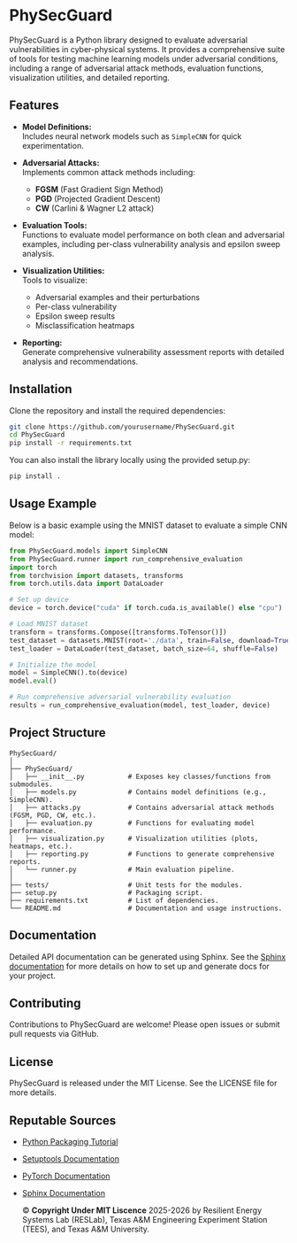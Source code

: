 # PhySecGuard

PhySecGuard is a Python library designed to evaluate adversarial vulnerabilities in cyber-physical systems. It provides a comprehensive suite of tools for testing machine learning models under adversarial conditions, including a range of adversarial attack methods, evaluation functions, visualization utilities, and detailed reporting.

## Features

- **Model Definitions:**  
  Includes neural network models such as `SimpleCNN` for quick experimentation.

- **Adversarial Attacks:**  
  Implements common attack methods including:
  - **FGSM** (Fast Gradient Sign Method)
  - **PGD** (Projected Gradient Descent)
  - **CW** (Carlini & Wagner L2 attack)

- **Evaluation Tools:**  
  Functions to evaluate model performance on both clean and adversarial examples, including per-class vulnerability analysis and epsilon sweep analysis.

- **Visualization Utilities:**  
  Tools to visualize:
  - Adversarial examples and their perturbations
  - Per-class vulnerability
  - Epsilon sweep results
  - Misclassification heatmaps

- **Reporting:**  
  Generate comprehensive vulnerability assessment reports with detailed analysis and recommendations.

## Installation

Clone the repository and install the required dependencies:

```bash
git clone https://github.com/yourusername/PhySecGuard.git
cd PhySecGuard
pip install -r requirements.txt
```

You can also install the library locally using the provided setup.py:

```bash
pip install .
```

## Usage Example

Below is a basic example using the MNIST dataset to evaluate a simple CNN model:

```python
from PhySecGuard.models import SimpleCNN
from PhySecGuard.runner import run_comprehensive_evaluation
import torch
from torchvision import datasets, transforms
from torch.utils.data import DataLoader

# Set up device
device = torch.device("cuda" if torch.cuda.is_available() else "cpu")

# Load MNIST dataset
transform = transforms.Compose([transforms.ToTensor()])
test_dataset = datasets.MNIST(root='./data', train=False, download=True, transform=transform)
test_loader = DataLoader(test_dataset, batch_size=64, shuffle=False)

# Initialize the model
model = SimpleCNN().to(device)
model.eval()

# Run comprehensive adversarial vulnerability evaluation
results = run_comprehensive_evaluation(model, test_loader, device)
```

## Project Structure

```
PhySecGuard/
│
├── PhySecGuard/
│   ├── __init__.py           # Exposes key classes/functions from submodules.
│   ├── models.py             # Contains model definitions (e.g., SimpleCNN).
│   ├── attacks.py            # Contains adversarial attack methods (FGSM, PGD, CW, etc.).
│   ├── evaluation.py         # Functions for evaluating model performance.
│   ├── visualization.py      # Visualization utilities (plots, heatmaps, etc.).
│   ├── reporting.py          # Functions to generate comprehensive reports.
│   └── runner.py             # Main evaluation pipeline.
│
├── tests/                    # Unit tests for the modules.
├── setup.py                  # Packaging script.
├── requirements.txt          # List of dependencies.
└── README.md                 # Documentation and usage instructions.
```

## Documentation

Detailed API documentation can be generated using Sphinx. See the [Sphinx documentation](https://www.sphinx-doc.org/en/master/) for more details on how to set up and generate docs for your project.

## Contributing

Contributions to PhySecGuard are welcome! Please open issues or submit pull requests via GitHub.

## License

PhySecGuard is released under the MIT License. See the LICENSE file for more details.

## Reputable Sources

- [Python Packaging Tutorial](https://packaging.python.org/tutorials/packaging-projects/)
- [Setuptools Documentation](https://setuptools.readthedocs.io/en/latest/)
- [PyTorch Documentation](https://pytorch.org/docs/stable/index.html)
- [Sphinx Documentation](https://www.sphinx-doc.org/en/master/)

  © **Copyright Under MIT Liscence** 2025-2026  by Resilient Energy Systems Lab (RESLab), Texas A&M Engineering Experiment Station (TEES), and Texas A&M University.
